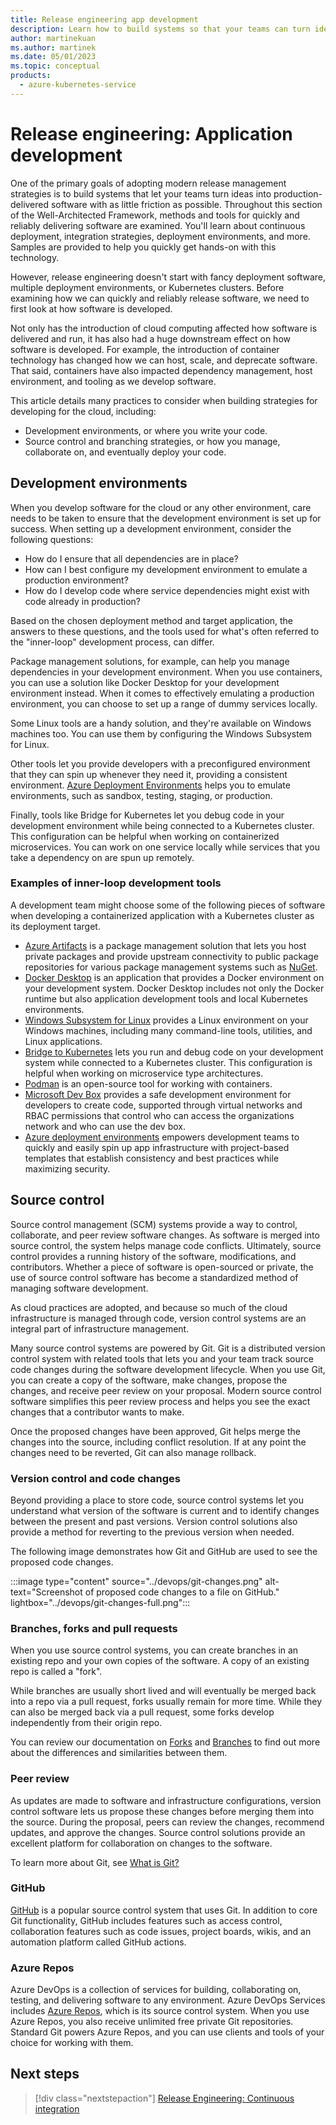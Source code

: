 ```yaml
---
title: Release engineering app development
description: Learn how to build systems so that your teams can turn ideas into production-delivered software with minimal friction.
author: martinekuan
ms.author: martinek
ms.date: 05/01/2023
ms.topic: conceptual
products:
  - azure-kubernetes-service
---
```


# Release engineering: Application development

One of the primary goals of adopting modern release management strategies is to build systems that let your teams turn ideas into production-delivered software with as little friction as possible. Throughout this section of the Well-Architected Framework, methods and tools for quickly and reliably delivering software are examined. You'll learn about continuous deployment, integration strategies, deployment environments, and more. Samples are provided to help you quickly get hands-on with this technology.

However, release engineering doesn't start with fancy deployment software, multiple deployment environments, or Kubernetes clusters. Before examining how we can quickly and reliably release software, we need to first look at how software is developed.

Not only has the introduction of cloud computing affected how software is delivered and run, it has also had a huge downstream effect on how software is developed. For example, the introduction of container technology has changed how we can host, scale, and deprecate software. That said, containers have also impacted dependency management, host environment, and tooling as we develop software.

This article details many practices to consider when building strategies for developing for the cloud, including:

- Development environments, or where you write your code.
- Source control and branching strategies, or how you manage, collaborate on, and eventually deploy your code.

## Development environments

When you develop software for the cloud or any other environment, care needs to be taken to ensure that the development environment is set up for success. When setting up a development environment, consider the following questions:

- How do I ensure that all dependencies are in place?
- How can I best configure my development environment to emulate a production environment?
- How do I develop code where service dependencies might exist with code already in production?

Based on the chosen deployment method and target application, the answers to these questions, and the tools used for what's often referred to the "inner-loop" development process, can differ.

Package management solutions, for example, can help you manage dependencies in your development environment. When you use containers, you can use a solution like Docker Desktop for your development environment instead.
When it comes to effectively emulating a production environment, you can choose to set up a range of dummy services locally.

Some Linux tools are a handy solution, and they're available on Windows machines too. You can use them by configuring the Windows Subsystem for Linux.

Other tools let you provide developers with a preconfigured environment that they can spin up whenever they need it, providing a consistent environment. [Azure Deployment Environments](/azure/deployment-environments/) helps you to emulate environments, such as sandbox, testing, staging, or production.

Finally, tools like Bridge for Kubernetes let you debug code in your development environment while being connected to a Kubernetes cluster. This configuration can be helpful when working on containerized microservices. You can work on one service locally while services that you take a dependency on are spun up remotely.

### Examples of inner-loop development tools

A development team might choose some of the following pieces of software when developing a containerized application with a Kubernetes cluster as its deployment target.

- [Azure Artifacts](https://azure.microsoft.com/services/devops/artifacts/) is a package management solution that lets you host private packages and provide upstream connectivity to public package repositories for various package management systems such as [NuGet](https://www.nuget.org/).
- [Docker Desktop](https://www.docker.com/products/docker-desktop) is an application that provides a Docker environment on your development system. Docker Desktop includes not only the Docker runtime but also application development tools and local Kubernetes environments.
- [Windows Subsystem for Linux](/windows/wsl/) provides a Linux environment on your Windows machines, including many command-line tools, utilities, and Linux applications.
- [Bridge to Kubernetes](/visualstudio/containers/bridge-to-kubernetes) lets you run and debug code on your development system while connected to a Kubernetes cluster. This configuration is helpful when working on microservice type architectures.
- [Podman](https://developers.redhat.com/articles/podman-next-generation-linux-container-tools) is an open-source tool for working with containers.
- [Microsoft Dev Box](/azure/dev-box/) provides a safe development environment for developers to create code, supported through virtual networks and RBAC permissions that control who can access the organizations network and who can use the dev box.
- [Azure deployment environments](/azure/deployment-environments/) empowers development teams to quickly and easily spin up app infrastructure with project-based templates that establish consistency and best practices while maximizing security.

## Source control

Source control management (SCM) systems provide a way to control, collaborate, and peer review software changes. As software is merged into source control, the system helps manage code conflicts. Ultimately, source control provides a running history of the software, modifications, and contributors. Whether a piece of software is open-sourced or private, the use of source control software has become a standardized method of managing software development.

As cloud practices are adopted, and because so much of the cloud infrastructure is managed through code, version control systems are an integral part of infrastructure management.

Many source control systems are powered by Git. Git is a distributed version control system with related tools that lets you and your team track source code changes during the software development lifecycle. When you use Git, you can create a copy of the software, make changes, propose the changes, and receive peer review on your proposal. Modern source control software simplifies this peer review process and helps you see the exact changes that a contributor wants to make.

Once the proposed changes have been approved, Git helps merge the changes into the source, including conflict resolution. If at any point the changes need to be reverted, Git can also manage rollback.

### Version control and code changes

Beyond providing a place to store code, source control systems let you understand what version of the software is current and to identify changes between the present and past versions. Version control solutions also provide a method for reverting to the previous version when needed.

The following image demonstrates how Git and GitHub are used to see the proposed code changes.

:::image type="content" source="../devops/git-changes.png" alt-text="Screenshot of proposed code changes to a file on GitHub." lightbox="../devops/git-changes-full.png":::

### Branches, forks and pull requests

When you use source control systems, you can create branches in an existing repo and your own copies of the software. A copy of an existing repo is called a "fork".

While branches are usually short lived and will eventually be merged back into a repo via a pull request, forks usually remain for more time. While they can also be merged back via a pull request, some forks develop independently from their origin repo.

You can review our documentation on [Forks](/azure/devops/repos/git/forks) and [Branches](/azure/devops/repos/git/branch-policies-overview) to find out more about the differences and similarities between them.

### Peer review

As updates are made to software and infrastructure configurations, version control software lets us propose these changes before merging them into the source. During the proposal, peers can review the changes, recommend updates, and approve the changes. Source control solutions provide an excellent platform for collaboration on changes to the software.

To learn more about Git, see [What is Git?](/devops/develop/git/what-is-git)

### GitHub

[GitHub](https://github.com) is a popular source control system that uses Git. In addition to core Git functionality, GitHub includes features such as access control, collaboration features such as code issues, project boards, wikis, and an automation platform called GitHub actions.

### Azure Repos

Azure DevOps is a collection of services for building, collaborating on, testing, and delivering software to any environment. Azure DevOps Services includes [Azure Repos](/azure/devops/repos), which is its source control system. When you use Azure Repos, you also receive unlimited free private Git repositories. Standard Git powers Azure Repos, and you can use clients and tools of your choice for working with them.

## Next steps

> [!div class="nextstepaction"]
> [Release Engineering: Continuous integration](./release-engineering-ci.md)
